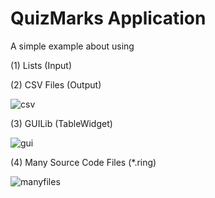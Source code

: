 QuizMarks Application
=====================

A simple example about using

(1) Lists (Input)

(2) CSV Files (Output)

![csv](https://raw.githubusercontent.com/ring-lang/ring/master/samples/General/QuizMarks/img/usingcsv.png)

(3) GUILib (TableWidget)

![gui](https://raw.githubusercontent.com/ring-lang/ring/master/samples/General/QuizMarks/img/usinggui.png)

(4) Many Source Code Files (*.ring)

![manyfiles](https://raw.githubusercontent.com/ring-lang/ring/master/samples/General/QuizMarks/img/manyfiles.png)